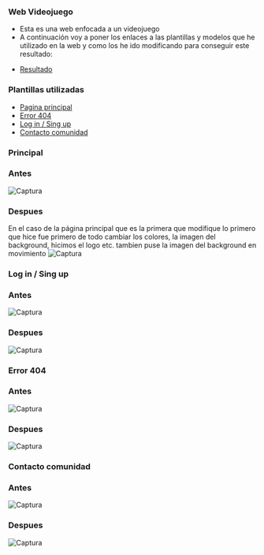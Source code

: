 ### Web Videojuego ###
- Esta es una web enfocada a un videojuego 
- A continuación voy a poner los enlaces a las plantillas y modelos que he utilizado en la web y como los he ido modificando para conseguir este resultado:
* [Resultado](https://ericeo.github.io/Web-juego/)
### Plantillas utilizadas ###
* [Pagina principal](https://www.mediafire.com/file/3e911dkk7jn1adl/P%E1gina_web_AlexCG_Design.zip/file)
* [Error 404](https://codepen.io/rafaelavlucas/pen/NWWQNjZ)
* [Log in / Sing up](https://codepen.io/ianpirro/pen/DzKIJ)
* [Contacto comunidad](https://codepen.io/mel/pen/kHCvr)
### Principal ###
### Antes ###
![Captura](https://github.com/EricEo/Web-juego/blob/main/im%C3%A1genes/Principalantes.PNG)
### Despues ###
En el caso de la página principal que es la primera que modifique lo primero que hice fue primero de todo cambiar los colores, la imagen del background, hicimos el logo etc.
tambien puse la imagen del background en movimiento 
![Captura](https://github.com/EricEo/Web-juego/blob/main/im%C3%A1genes/principaldespues.PNG)
### Log in / Sing up ###
### Antes ###
![Captura](https://github.com/EricEo/Web-juego/blob/main/im%C3%A1genes/loginantes.PNG)
### Despues ###
![Captura](https://github.com/EricEo/Web-juego/blob/main/im%C3%A1genes/logindespues.PNG)
### Error 404 ###
### Antes ###
![Captura](https://github.com/EricEo/Web-juego/blob/main/im%C3%A1genes/error404antes.PNG)
### Despues ###
![Captura](https://github.com/EricEo/Web-juego/blob/main/im%C3%A1genes/error404despues.PNG)
### Contacto comunidad ###
### Antes ###
![Captura](https://github.com/EricEo/Web-juego/blob/main/im%C3%A1genes/error404antes.PNG)
### Despues ###
![Captura](https://github.com/EricEo/Web-juego/blob/main/im%C3%A1genes/error404despues.PNG)
